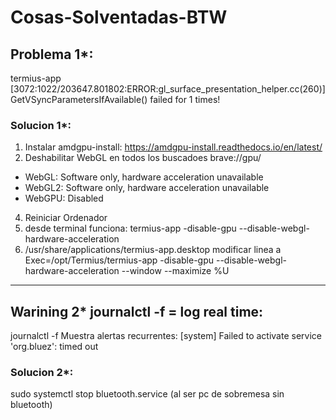 # Cosas-Solventadas-BTW


## Problema 1*: 
termius-app 
[3072:1022/203647.801802:ERROR:gl_surface_presentation_helper.cc(260)] GetVSyncParametersIfAvailable() failed for 1 times!

### Solucion 1*:
1. Instalar amdgpu-install: https://amdgpu-install.readthedocs.io/en/latest/
3. Deshabilitar WebGL en todos los buscadoes brave://gpu/
*   WebGL: Software only, hardware acceleration unavailable
*   WebGL2: Software only, hardware acceleration unavailable
*   WebGPU: Disabled
4. Reiniciar Ordenador
5. desde terminal funciona: termius-app -disable-gpu --disable-webgl-hardware-acceleration
6. /usr/share/applications/termius-app.desktop modificar linea a Exec=/opt/Termius/termius-app -disable-gpu --disable-webgl-hardware-acceleration --window --maximize %U

----------------------------
## Warining 2* journalctl -f  = log real time:
journalctl -f  Muestra alertas recurrentes: [system] Failed to activate service 'org.bluez': timed out 
### Solucion 2*:
sudo systemctl stop bluetooth.service (al ser pc de sobremesa sin bluetooth)

